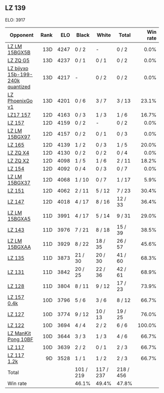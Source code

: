 ## LZ 139 ##

ELO: 3917

Opponent | Rank | ELO | Black | White | Total | Win rate
---------|-----:|----:|-------|-------|-------|-------:
[LZ LM 15BGX5B](LZ%20LM%2015BGX5B.md) | 13D | 4247 | 0 / 2 | - | 0 / 2 | 0.0%
[LZ ZQ G5](LZ%20ZQ%20G5.md) | 13D | 4237 | 0 / 1 | 0 / 1 | 0 / 2 | 0.0%
[LZ bjiyxo 15b-199-240k quantized](LZ%20bjiyxo%2015b-199-240k%20quantized.md) | 13D | 4217 | - | 0 / 2 | 0 / 2 | 0.0%
[LZ PhoenixGo v1](LZ%20PhoenixGo%20v1.md) | 13D | 4201 | 0 / 6 | 3 / 7 | 3 / 13 | 23.1%
[LZ17 157](LZ17%20157.md) | 12D | 4163 | 0 / 3 | 1 / 3 | 1 / 6 | 16.7%
[LZ 157](LZ%20157.md) | 12D | 4159 | 0 / 2 | - | 0 / 2 | 0.0%
[LZ LM 15BGX97](LZ%20LM%2015BGX97.md) | 12D | 4157 | 0 / 2 | 0 / 1 | 0 / 3 | 0.0%
[LZ 165](LZ%20165.md) | 12D | 4139 | 1 / 2 | 0 / 3 | 1 / 5 | 20.0%
[LZ ZQ X4](LZ%20ZQ%20X4.md) | 12D | 4130 | 0 / 2 | 0 / 2 | 0 / 4 | 0.0%
[LZ ZQ X2](LZ%20ZQ%20X2.md) | 12D | 4098 | 1 / 5 | 1 / 6 | 2 / 11 | 18.2%
[LZ 154](LZ%20154.md) | 12D | 4092 | 0 / 4 | 0 / 3 | 0 / 7 | 0.0%
[LZ LM 15BGX37](LZ%20LM%2015BGX37.md) | 12D | 4068 | 1 / 10 | 0 / 7 | 1 / 17 | 5.9%
[LZ 151](LZ%20151.md) | 12D | 4062 | 2 / 11 | 5 / 12 | 7 / 23 | 30.4%
[LZ 147](LZ%20147.md) | 12D | 4018 | 4 / 17 | 8 / 16 | 12 / 33 | 36.4%
[LZ LM 15BGXA5](LZ%20LM%2015BGXA5.md) | 11D | 3991 | 4 / 17 | 5 / 14 | 9 / 31 | 29.0%
[LZ 143](LZ%20143.md) | 11D | 3976 | 7 / 21 | 8 / 18 | 15 / 39 | 38.5%
[LZ LM 15BGXAA](LZ%20LM%2015BGXAA.md) | 11D | 3929 | 8 / 22 | 18 / 35 | 26 / 57 | 45.6%
[LZ 135](LZ%20135.md) | 11D | 3873 | 21 / 30 | 20 / 30 | 41 / 60 | 68.3%
[LZ 131](LZ%20131.md) | 11D | 3842 | 20 / 25 | 22 / 36 | 42 / 61 | 68.9%
[LZ 128](LZ%20128.md) | 11D | 3804 | 8 / 11 | 9 / 12 | 17 / 23 | 73.9%
[LZ 157 0.4k](LZ%20157%200.4k.md) | 10D | 3796 | 5 / 6 | 3 / 6 | 8 / 12 | 66.7%
[LZ 127](LZ%20127.md) | 10D | 3774 | 9 / 12 | 10 / 13 | 19 / 25 | 76.0%
[LZ 122](LZ%20122.md) | 10D | 3694 | 4 / 4 | 2 / 2 | 6 / 6 | 100.0%
[LZ ManKit Pong 10BF](LZ%20ManKit%20Pong%2010BF.md) | 10D | 3644 | 3 / 3 | 1 / 3 | 4 / 6 | 66.7%
[LZ 117](LZ%20117.md) | 10D | 3639 | 2 / 2 | 0 / 1 | 2 / 3 | 66.7%
[LZ 117 1.2k](LZ%20117%201.2k.md) | 9D | 3528 | 1 / 1 | 1 / 2 | 2 / 3 | 66.7%
Total | | | 101 / 219 | 117 / 237 | 218 / 456 | 
Win rate| | | 46.1% | 49.4% | 47.8% | 
